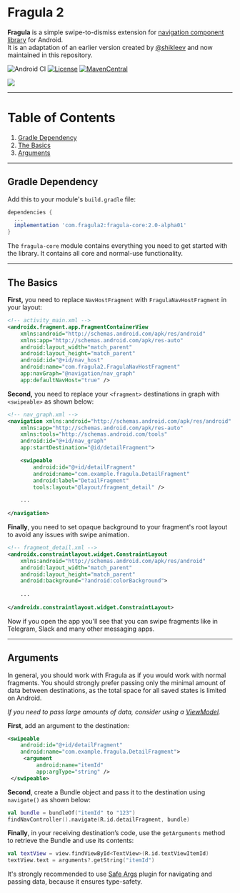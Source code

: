 # Fragula 2

**Fragula** is a simple swipe-to-dismiss extension for [navigation component library](https://developer.android.com/jetpack/androidx/releases/navigation) for Android.  
It is an adaptation of an earlier version created by [@shikleev](https://github.com/shikleev) and now maintained in this repository.

![Android CI](https://github.com/massivemadness/Fragula/workflows/Android%20CI/badge.svg) [![License](https://img.shields.io/badge/License-Apache%202.0-blue.svg)](https://opensource.org/licenses/Apache-2.0) [![MavenCentral](https://img.shields.io/maven-central/v/com.fragula2/fragula-core?label=Download)](https://repo1.maven.org/maven2/com/fragula2/fragula-core/)

![](.github/images/showcase.gif)

---

# Table of Contents

1. [Gradle Dependency](#gradle-dependency)
2. [The Basics](#the-basics)
3. [Arguments](#arguments)

---

## Gradle Dependency

Add this to your module's `build.gradle` file:

```gradle
dependencies {
  ...
  implementation 'com.fragula2:fragula-core:2.0-alpha01'
}
```

The `fragula-core` module contains everything you need to get started with the library. It contains all core and normal-use functionality.

---

## The Basics

**First,** you need to replace `NavHostFragment` with `FragulaNavHostFragment` in your layout:

```xml
<!-- activity_main.xml -->
<androidx.fragment.app.FragmentContainerView
    xmlns:android="http://schemas.android.com/apk/res/android"
    xmlns:app="http://schemas.android.com/apk/res-auto"
    android:layout_width="match_parent"
    android:layout_height="match_parent"
    android:id="@+id/nav_host"
    android:name="com.fragula2.FragulaNavHostFragment"
    app:navGraph="@navigation/nav_graph"
    app:defaultNavHost="true" />
```

**Second,** you need to replace your `<fragment>` destinations in graph with `<swipeable>` as shown below:

```xml
<!-- nav_graph.xml -->
<navigation xmlns:android="http://schemas.android.com/apk/res/android"
    xmlns:app="http://schemas.android.com/apk/res-auto"
    xmlns:tools="http://schemas.android.com/tools"
    android:id="@+id/nav_graph"
    app:startDestination="@id/detailFragment">

    <swipeable
        android:id="@+id/detailFragment"
        android:name="com.example.fragula.DetailFragment"
        android:label="DetailFragment"
        tools:layout="@layout/fragment_detail" />

    ...
    
</navigation>
```

**Finally**, you need to set opaque background to your fragment's root layout to avoid any issues with swipe animation.

```xml
<!-- fragment_detail.xml -->
<androidx.constraintlayout.widget.ConstraintLayout
    xmlns:android="http://schemas.android.com/apk/res/android"
    android:layout_width="match_parent"
    android:layout_height="match_parent"
    android:background="?android:colorBackground">
    
    ...
    
</androidx.constraintlayout.widget.ConstraintLayout>
```

Now if you open the app you'll see that you can swipe fragments like in Telegram, Slack and many 
other messaging apps.

---

## Arguments

In general, you should work with Fragula as if you would work with normal fragments. You should 
strongly prefer passing only the minimal amount of data between destinations, as the total space
for all saved states is limited on Android.

*If you need to pass large amounts of data, consider using a [ViewModel](https://developer.android.com/topic/libraries/architecture/viewmodel).*

**First**, add an argument to the destination:

```xml
<swipeable 
    android:id="@+id/detailFragment"
    android:name="com.example.fragula.DetailFragment">
     <argument
         android:name="itemId"
         app:argType="string" />
 </swipeable>
```

**Second**, create a Bundle object and pass it to the destination using `navigate()` as shown below: 

```kotlin
val bundle = bundleOf("itemId" to "123")
findNavController().navigate(R.id.detailFragment, bundle)
```

**Finally**, in your receiving destination’s code, use the `getArguments` method to retrieve the Bundle and use its contents:

```kotlin
val textView = view.findViewById<TextView>(R.id.textViewItemId)
textView.text = arguments?.getString("itemId")
```

It's strongly recommended to use [Safe Args](https://developer.android.com/jetpack/androidx/releases/navigation#safe_args) plugin for navigating and passing data, because it ensures type-safety.